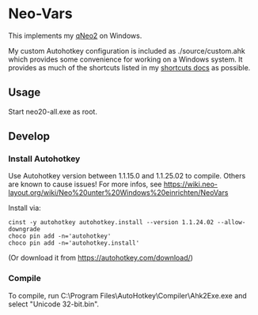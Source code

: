 # Neo-Vars

This implements my [qNeo2](/qNeo2/) on Windows.

My custom Autohotkey configuration is included as ./source/custom.ahk which
provides some convenience for working on a Windows system. It provides as much
of the shortcuts listed in my [shortcuts docs](/shortcuts.md) as possible.

## Usage

Start neo20-all.exe as root.

## Develop

### Install Autohotkey

Use Autohotkey version between 1.1.15.0 and 1.1.25.02 to compile. Others are known to cause issues! For more infos, see https://wiki.neo-layout.org/wiki/Neo%20unter%20Windows%20einrichten/NeoVars

Install via:

```dosbatch
cinst -y autohotkey autohotkey.install --version 1.1.24.02 --allow-downgrade
choco pin add -n='autohotkey'
choco pin add -n='autohotkey.install'
```

(Or download it from https://autohotkey.com/download/)

### Compile

To compile, run C:\Program Files\AutoHotkey\Compiler\Ahk2Exe.exe
and select "Unicode 32-bit.bin".
